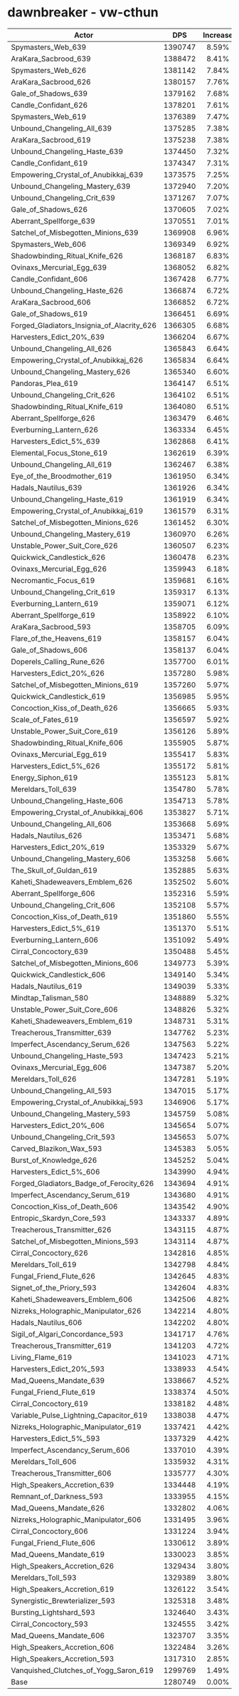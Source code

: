 # dawnbreaker - vw-cthun
| Actor | DPS | Increase |
|---|:---:|:---:|
|Spymasters_Web_639|1390747|8.59%|
|AraKara_Sacbrood_639|1388472|8.41%|
|Spymasters_Web_626|1381142|7.84%|
|AraKara_Sacbrood_626|1380157|7.76%|
|Gale_of_Shadows_639|1379162|7.68%|
|Candle_Confidant_626|1378201|7.61%|
|Spymasters_Web_619|1376389|7.47%|
|Unbound_Changeling_All_639|1375285|7.38%|
|AraKara_Sacbrood_619|1375238|7.38%|
|Unbound_Changeling_Haste_639|1374450|7.32%|
|Candle_Confidant_619|1374347|7.31%|
|Empowering_Crystal_of_Anubikkaj_639|1373575|7.25%|
|Unbound_Changeling_Mastery_639|1372940|7.20%|
|Unbound_Changeling_Crit_639|1371267|7.07%|
|Gale_of_Shadows_626|1370605|7.02%|
|Aberrant_Spellforge_639|1370551|7.01%|
|Satchel_of_Misbegotten_Minions_639|1369908|6.96%|
|Spymasters_Web_606|1369349|6.92%|
|Shadowbinding_Ritual_Knife_626|1368187|6.83%|
|Ovinaxs_Mercurial_Egg_639|1368052|6.82%|
|Candle_Confidant_606|1367428|6.77%|
|Unbound_Changeling_Haste_626|1366874|6.72%|
|AraKara_Sacbrood_606|1366852|6.72%|
|Gale_of_Shadows_619|1366451|6.69%|
|Forged_Gladiators_Insignia_of_Alacrity_626|1366305|6.68%|
|Harvesters_Edict_20%_639|1366204|6.67%|
|Unbound_Changeling_All_626|1365843|6.64%|
|Empowering_Crystal_of_Anubikkaj_626|1365834|6.64%|
|Unbound_Changeling_Mastery_626|1365340|6.60%|
|Pandoras_Plea_619|1364147|6.51%|
|Unbound_Changeling_Crit_626|1364102|6.51%|
|Shadowbinding_Ritual_Knife_619|1364080|6.51%|
|Aberrant_Spellforge_626|1363479|6.46%|
|Everburning_Lantern_626|1363334|6.45%|
|Harvesters_Edict_5%_639|1362868|6.41%|
|Elemental_Focus_Stone_619|1362619|6.39%|
|Unbound_Changeling_All_619|1362467|6.38%|
|Eye_of_the_Broodmother_619|1361950|6.34%|
|Hadals_Nautilus_639|1361926|6.34%|
|Unbound_Changeling_Haste_619|1361919|6.34%|
|Empowering_Crystal_of_Anubikkaj_619|1361579|6.31%|
|Satchel_of_Misbegotten_Minions_626|1361452|6.30%|
|Unbound_Changeling_Mastery_619|1360970|6.26%|
|Unstable_Power_Suit_Core_626|1360507|6.23%|
|Quickwick_Candlestick_626|1360478|6.23%|
|Ovinaxs_Mercurial_Egg_626|1359943|6.18%|
|Necromantic_Focus_619|1359681|6.16%|
|Unbound_Changeling_Crit_619|1359317|6.13%|
|Everburning_Lantern_619|1359071|6.12%|
|Aberrant_Spellforge_619|1358922|6.10%|
|AraKara_Sacbrood_593|1358705|6.09%|
|Flare_of_the_Heavens_619|1358157|6.04%|
|Gale_of_Shadows_606|1358137|6.04%|
|Doperels_Calling_Rune_626|1357700|6.01%|
|Harvesters_Edict_20%_626|1357280|5.98%|
|Satchel_of_Misbegotten_Minions_619|1357260|5.97%|
|Quickwick_Candlestick_619|1356985|5.95%|
|Concoction_Kiss_of_Death_626|1356665|5.93%|
|Scale_of_Fates_619|1356597|5.92%|
|Unstable_Power_Suit_Core_619|1356126|5.89%|
|Shadowbinding_Ritual_Knife_606|1355905|5.87%|
|Ovinaxs_Mercurial_Egg_619|1355417|5.83%|
|Harvesters_Edict_5%_626|1355172|5.81%|
|Energy_Siphon_619|1355123|5.81%|
|Mereldars_Toll_639|1354780|5.78%|
|Unbound_Changeling_Haste_606|1354713|5.78%|
|Empowering_Crystal_of_Anubikkaj_606|1353827|5.71%|
|Unbound_Changeling_All_606|1353668|5.69%|
|Hadals_Nautilus_626|1353471|5.68%|
|Harvesters_Edict_20%_619|1353329|5.67%|
|Unbound_Changeling_Mastery_606|1353258|5.66%|
|The_Skull_of_Guldan_619|1352885|5.63%|
|Kaheti_Shadeweavers_Emblem_626|1352502|5.60%|
|Aberrant_Spellforge_606|1352316|5.59%|
|Unbound_Changeling_Crit_606|1352108|5.57%|
|Concoction_Kiss_of_Death_619|1351860|5.55%|
|Harvesters_Edict_5%_619|1351370|5.51%|
|Everburning_Lantern_606|1351092|5.49%|
|Cirral_Concoctory_639|1350488|5.45%|
|Satchel_of_Misbegotten_Minions_606|1349773|5.39%|
|Quickwick_Candlestick_606|1349140|5.34%|
|Hadals_Nautilus_619|1349039|5.33%|
|Mindtap_Talisman_580|1348889|5.32%|
|Unstable_Power_Suit_Core_606|1348826|5.32%|
|Kaheti_Shadeweavers_Emblem_619|1348731|5.31%|
|Treacherous_Transmitter_639|1347762|5.23%|
|Imperfect_Ascendancy_Serum_626|1347563|5.22%|
|Unbound_Changeling_Haste_593|1347423|5.21%|
|Ovinaxs_Mercurial_Egg_606|1347387|5.20%|
|Mereldars_Toll_626|1347281|5.19%|
|Unbound_Changeling_All_593|1347015|5.17%|
|Empowering_Crystal_of_Anubikkaj_593|1346906|5.17%|
|Unbound_Changeling_Mastery_593|1345759|5.08%|
|Harvesters_Edict_20%_606|1345654|5.07%|
|Unbound_Changeling_Crit_593|1345653|5.07%|
|Carved_Blazikon_Wax_593|1345383|5.05%|
|Burst_of_Knowledge_626|1345252|5.04%|
|Harvesters_Edict_5%_606|1343990|4.94%|
|Forged_Gladiators_Badge_of_Ferocity_626|1343694|4.91%|
|Imperfect_Ascendancy_Serum_619|1343680|4.91%|
|Concoction_Kiss_of_Death_606|1343542|4.90%|
|Entropic_Skardyn_Core_593|1343337|4.89%|
|Treacherous_Transmitter_626|1343115|4.87%|
|Satchel_of_Misbegotten_Minions_593|1343114|4.87%|
|Cirral_Concoctory_626|1342816|4.85%|
|Mereldars_Toll_619|1342798|4.84%|
|Fungal_Friend_Flute_626|1342645|4.83%|
|Signet_of_the_Priory_593|1342604|4.83%|
|Kaheti_Shadeweavers_Emblem_606|1342506|4.82%|
|Nizreks_Holographic_Manipulator_626|1342214|4.80%|
|Hadals_Nautilus_606|1342202|4.80%|
|Sigil_of_Algari_Concordance_593|1341717|4.76%|
|Treacherous_Transmitter_619|1341203|4.72%|
|Living_Flame_619|1341023|4.71%|
|Harvesters_Edict_20%_593|1338933|4.54%|
|Mad_Queens_Mandate_639|1338667|4.52%|
|Fungal_Friend_Flute_619|1338374|4.50%|
|Cirral_Concoctory_619|1338182|4.48%|
|Variable_Pulse_Lightning_Capacitor_619|1338038|4.47%|
|Nizreks_Holographic_Manipulator_619|1337421|4.42%|
|Harvesters_Edict_5%_593|1337329|4.42%|
|Imperfect_Ascendancy_Serum_606|1337010|4.39%|
|Mereldars_Toll_606|1335932|4.31%|
|Treacherous_Transmitter_606|1335777|4.30%|
|High_Speakers_Accretion_639|1334448|4.19%|
|Remnant_of_Darkness_593|1333955|4.15%|
|Mad_Queens_Mandate_626|1332802|4.06%|
|Nizreks_Holographic_Manipulator_606|1331495|3.96%|
|Cirral_Concoctory_606|1331224|3.94%|
|Fungal_Friend_Flute_606|1330612|3.89%|
|Mad_Queens_Mandate_619|1330023|3.85%|
|High_Speakers_Accretion_626|1329434|3.80%|
|Mereldars_Toll_593|1329389|3.80%|
|High_Speakers_Accretion_619|1326122|3.54%|
|Synergistic_Brewterializer_593|1325318|3.48%|
|Bursting_Lightshard_593|1324640|3.43%|
|Cirral_Concoctory_593|1324555|3.42%|
|Mad_Queens_Mandate_606|1323707|3.35%|
|High_Speakers_Accretion_606|1322484|3.26%|
|High_Speakers_Accretion_593|1317310|2.85%|
|Vanquished_Clutches_of_Yogg_Saron_619|1299769|1.49%|
|Base|1280749|0.00%|
